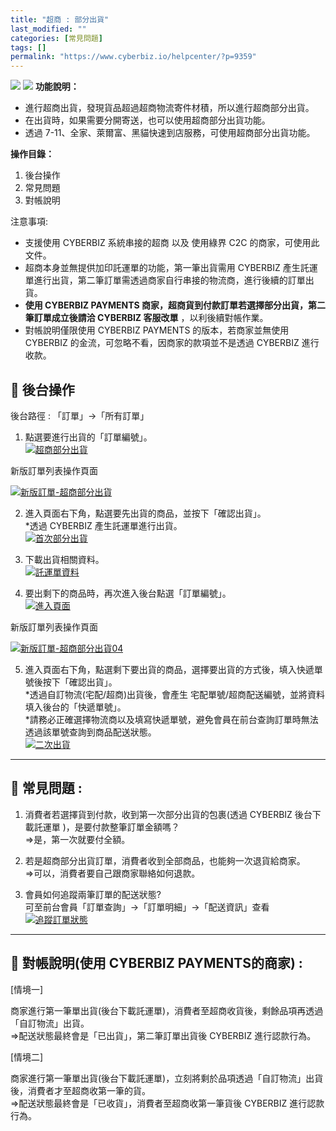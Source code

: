 ```yaml
---
title: "超商 : 部分出貨"
last_modified: ""
categories: [常見問題]
tags: []
permalink: "https://www.cyberbiz.io/helpcenter/?p=9359"
---
```


![](https://www.cyberbiz.io/helpcenter/wp-content/uploads/一般版3.png)
![](https://www.cyberbiz.io/helpcenter/wp-content/uploads/PLUS版3.png)
**功能說明：**  

* 進行超商出貨，發現貨品超過超商物流寄件材積，所以進行超商部分出貨。
* 在出貨時，如果需要分開寄送，也可以使用超商部分出貨功能。
* 透過 7-11、全家、萊爾富、黑貓快速到店服務，可使用超商部分出貨功能。

**操作目錄：**

1. 後台操作
2. 常見問題
3. 對帳說明

注意事項:  

* 支援使用 CYBERBIZ 系統串接的超商 以及 使用綠界 C2C 的商家，可使用此文件。
* 超商本身並無提供加印託運單的功能，第一筆出貨需用 CYBERBIZ 產生託運單進行出貨，第二筆訂單需透過商家自行串接的物流商，進行後續的訂單出貨。
* **使用 CYBERBIZ PAYMENTS 商家，超商貨到付款訂單若選擇部分出貨，第二筆訂單成立後請洽 CYBERBIZ 客服改單** ，以利後續對帳作業。
* 對帳說明僅限使用 CYBERBIZ PAYMENTS 的版本，若商家並無使用 CYBERBIZ 的金流，可忽略不看，因商家的款項並不是透過 CYBERBIZ 進行收款。

## 📌 後台操作


後台路徑 : 「訂單」→「所有訂單」  


1. 點選要進行出貨的「訂單編號」。  
[![超商部分出貨](https://www.cyberbiz.io/support/wp-content/uploads/超商-部分出貨01.png)](https://www.cyberbiz.io/support/wp-content/uploads/超商-部分出貨01.png)



新版訂單列表操作頁面

[![新版訂單-超商部分出貨](https://www.cyberbiz.io/support/wp-content/uploads/新版訂單-超商-部分出貨-1.png)](https://www.cyberbiz.io/support/wp-content/uploads/新版訂單-超商-部分出貨-1.png)



2. 進入頁面右下角，點選要先出貨的商品，並按下「確認出貨」。  
*透過 CYBERBIZ 產生託運單進行出貨。  
[![首次部分出貨](https://www.cyberbiz.io/support/wp-content/uploads/超商-部分出貨02.png)](https://www.cyberbiz.io/support/wp-content/uploads/超商-部分出貨02.png)



3. 下載出貨相關資料。  
[![託運單資料](https://www.cyberbiz.io/support/wp-content/uploads/超商-部分出貨03.png)](https://www.cyberbiz.io/support/wp-content/uploads/超商-部分出貨03.png)



4. 要出剩下的商品時，再次進入後台點選「訂單編號」。  
[![進入頁面](https://www.cyberbiz.io/support/wp-content/uploads/超商-部分出貨04.png)](https://www.cyberbiz.io/support/wp-content/uploads/超商-部分出貨04.png)



新版訂單列表操作頁面

[![新版訂單-超商部分出貨04](https://www.cyberbiz.io/support/wp-content/uploads/新版訂單-超商-部分出貨04.png)](https://www.cyberbiz.io/support/wp-content/uploads/新版訂單-超商-部分出貨04.png)



5. 進入頁面右下角，點選剩下要出貨的商品，選擇要出貨的方式後，填入快遞單號後按下「確認出貨」。  
*透過自訂物流(宅配/超商)出貨後，會產生 宅配單號/超商配送編號，並將資料填入後台的「快遞單號」。  
*請務必正確選擇物流商以及填寫快遞單號，避免會員在前台查詢訂單時無法透過該單號查詢到商品配送狀態。  
[![二次出貨](https://www.cyberbiz.io/support/wp-content/uploads/超商-部分出貨05.png)](https://www.cyberbiz.io/support/wp-content/uploads/超商-部分出貨05.png)



* * *

## 📌 常見問題 :



1. 消費者若選擇貨到付款，收到第一次部分出貨的包裹(透過 CYBERBIZ 後台下載託運單 )，是要付款整筆訂單金額嗎？  
=>是，第一次就要付全額。



2. 若是超商部分出貨訂單，消費者收到全部商品，也能夠一次退貨給商家。  
=>可以，消費者要自己跟商家聯絡如何退款。



3. 會員如何追蹤兩筆訂單的配送狀態?  
可至前台會員「訂單查詢」→「訂單明細」→「配送資訊」查看  
[![追蹤訂單狀態](https://www.cyberbiz.io/support/wp-content/uploads/超商-部分出貨06.png)](https://www.cyberbiz.io/support/wp-content/uploads/超商-部分出貨06.png)

* * *

## 📌 對帳說明(使用 CYBERBIZ PAYMENTS的商家) :



[情境一]

商家進行第一筆單出貨(後台下載託運單)，消費者至超商收貨後，剩餘品項再透過「自訂物流」出貨。  
⇒配送狀態最終會是「已出貨」，第二筆訂單出貨後 CYBERBIZ 進行認款行為。  


[情境二]

商家進行第一筆單出貨(後台下載託運單)，立刻將剩於品項透過「自訂物流」出貨後，消費者才至超商收第一筆的貨。  
⇒配送狀態最終會是「已收貨」，消費者至超商收第一筆貨後 CYBERBIZ 進行認款行為。  


